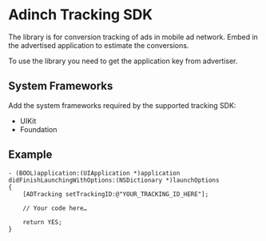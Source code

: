 Adinch Tracking SDK
===========

The library is for conversion tracking of ads in mobile ad network. Embed in the advertised application to estimate the conversions.

To use the library you need to get the application key from advertiser.


System Frameworks
----------------- 

Add the system frameworks required by the supported tracking SDK:

* UIKit 
* Foundation

Example
------------------

```
- (BOOL)application:(UIApplication *)application didFinishLaunchingWithOptions:(NSDictionary *)launchOptions
{
	[ADTracking setTrackingID:@"YOUR_TRACKING_ID_HERE"];
	
	// Your code here…

	return YES;
} 
```

